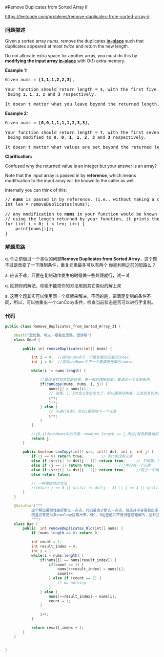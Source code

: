 #Remove Duplicates from Sorted Array II

https://leetcode.com/problems/remove-duplicates-from-sorted-array-ii

### 问题描述

<p>Given a sorted array <em>nums</em>, remove the duplicates <a href="https://en.wikipedia.org/wiki/In-place_algorithm" target="_blank"><strong>in-place</strong></a> such that duplicates appeared at most&nbsp;<em>twice</em> and return the new length.</p>

<p>Do not allocate extra space for another array, you must do this by <strong>modifying the input array <a href="https://en.wikipedia.org/wiki/In-place_algorithm" target="_blank">in-place</a></strong> with O(1) extra memory.</p>

<p><strong>Example 1:</strong></p>

<pre>
Given <em>nums</em> = <strong>[1,1,1,2,2,3]</strong>,

Your function should return length = <strong><code>5</code></strong>, with the first five elements of <em><code>nums</code></em> being <strong><code>1, 1, 2, 2</code></strong> and <strong>3</strong> respectively.

It doesn&#39;t matter what you leave beyond the returned length.</pre>

<p><strong>Example 2:</strong></p>

<pre>
Given <em>nums</em> = <strong>[0,0,1,1,1,1,2,3,3]</strong>,

Your function should return length = <strong><code>7</code></strong>, with the first seven elements of <em><code>nums</code></em> being modified to&nbsp;<strong><code>0</code></strong>, <strong>0</strong>, <strong>1</strong>, <strong>1</strong>, <strong>2</strong>, <strong>3</strong> and&nbsp;<strong>3</strong> respectively.

It doesn&#39;t matter what values are set beyond&nbsp;the returned length.
</pre>

<p><strong>Clarification:</strong></p>

<p>Confused why the returned value is an integer but your answer is an array?</p>

<p>Note that the input array is passed in by <strong>reference</strong>, which means modification to the input array will be known to the caller as well.</p>

<p>Internally you can think of this:</p>

<pre>
// <strong>nums</strong> is passed in by reference. (i.e., without making a copy)
int len = removeDuplicates(nums);

// any modification to <strong>nums</strong> in your function would be known by the caller.
// using the length returned by your function, it prints the first <strong>len</strong> elements.
for (int i = 0; i &lt; len; i++) {
&nbsp; &nbsp; print(nums[i]);
}
</pre>

### 解题思路

q. 你之前做过一个类似的问题**Remove Duplicates from Sorted Array**，这个题不过是改变了一下限制条件，重复元素最多可以有两个
你能利用之前的思路么？

a. 应该不难，只要在复制动作发生的时候做一些处理就行，试一试

q. 回顾你的解法，你能不能把你的方法用到其它类似的解上来

a. 这两个题其实可以使用同一个框架来解决，不同的是，要满足复制的条件不同，所以，可以抽象出一个canCopy条件，检查当前状态是否可以进行手复制。


### 代码

```java
public class Remove_Duplicates_from_Sorted_Array_II {

    @Best("更优雅，可以一眼看出思路，很清晰")
    class Good {

        public int removeDuplicates(int[] nums) {

            int i = 0;  //指向nums中下一个要复制的元素的index.
            int j = 0;  //指向newNums中下一个要填充元素的index.

            while(i != nums.length) {

                //要改变的地方就是这里，更一般的理解就是，要满足一个复制条件。
                if(canCopy(nums, nums, i, j)) {
                    nums[j] = nums[i];
                    // 这里，i，j的含义发生变化了，所以要移动两者，让其恢复到本来的含义。
                    i++;
                    j++;
                } else {
                    // 不进行复制, 所以i要指向下一个元素
                    i++;
                }
            }

            //[0,j)为newNums中的元素，newNums.length == j,所以j就是新数组的长度。
            return j;
        }

        public boolean canCopy(int[] src, int[] dst, int i, int j) {
            if (j == 0) return true;        // dst中没有元素
            else if (src[i] != dst[j - 1]) return true;     // 不相等，可以复制
            else if (j == 1) return true;           //j中只有一个元素
            else if (src[i] != dst[j - 2]) return true;     //可上一个相等，和上上个不等，可以复制
            else return false;

            // 一种更精简的写法
            //return j == 0 || src[i] != dst[j - 1] || j == 1 || src[i] != dst[j - 2];
        }
    }

    @Solution("""
            这个解法虽然性能好那么一点点，代码量也少那么一点点，但是并不容易看出来，
            而且没有把抽象canCopy提取出来，像1，0这些值并不是很容易理解的，这种边界值其实很容易出错的
            """)
    class Bad {
        public  int removeDuplicates_Old(int[] nums) {
            if (nums.length == 0) return 0;

            int count = 1;
            int result_index = 0;
            int i = 1;
            while(i < nums.length) {
                if(nums[i] == nums[result_index]) {
                    if(count == 1) {
                        nums[++result_index] = nums[i];
                        count++;
                    } else if (count == 2) {
                        // do nothing
                    }
                } else {
                    nums[++result_index] = nums[i];
                    count = 1;
                }

                i++;
            }

            return result_index + 1;
        }
    }


}
```
